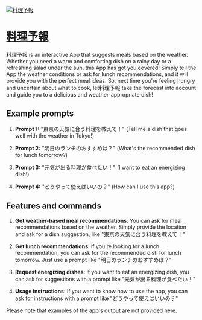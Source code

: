[![料理予報](https://files.oaiusercontent.com/file-MqaiJVuD72jVfh4e4cXHH9Zs?se=2123-10-16T04%3A25%3A18Z&sp=r&sv=2021-08-06&sr=b&rscc=max-age%3D31536000%2C%20immutable&rscd=attachment%3B%20filename%3D83332762-7e98-4039-9c06-845a0f1e2f89.png&sig=JPV2xPKm9kj8klAgrGbVo8qL1bs9OzCMYVVEO9xmcKg%3D)](https://chat.openai.com/g/g-egVDpJQ7P-liao-li-yu-bao)

# [料理予報](https://chat.openai.com/g/g-egVDpJQ7P-liao-li-yu-bao)

料理予報 is an interactive App that suggests meals based on the weather. Whether you need a warm and comforting dish on a rainy day or a refreshing salad under the sun, this App has got you covered! Simply tell the App the weather conditions or ask for lunch recommendations, and it will provide you with the perfect meal ideas. So, next time you're feeling hungry and uncertain about what to cook, let料理予報 take the forecast into account and guide you to a delicious and weather-appropriate dish!

## Example prompts

1. **Prompt 1:** "東京の天気に合う料理を教えて！" (Tell me a dish that goes well with the weather in Tokyo!)

2. **Prompt 2:** "明日のランチのおすすめは？" (What's the recommended dish for lunch tomorrow?)

3. **Prompt 3:** "元気が出る料理が食べたい！" (I want to eat an energizing dish!)

4. **Prompt 4:** "どうやって使えばいいの？" (How can I use this app?)

## Features and commands

1. **Get weather-based meal recommendations**: You can ask for meal recommendations based on the weather. Simply provide the location and ask for a dish suggestion, like "東京の天気に合う料理を教えて！"

2. **Get lunch recommendations**: If you're looking for a lunch recommendation, you can ask for the recommended dish for lunch tomorrow. Just use a prompt like "明日のランチのおすすめは？"

3. **Request energizing dishes**: If you want to eat an energizing dish, you can ask for suggestions with a prompt like "元気が出る料理が食べたい！"

4. **Usage instructions**: If you want to know how to use the app, you can ask for instructions with a prompt like "どうやって使えばいいの？"

Please note that examples of the app's output are not provided here.